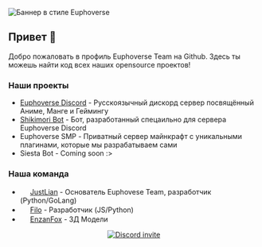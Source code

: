 ![Баннер в стиле Euphoverse](https://i.postimg.cc/fRtvtB2D/Invite-2.png)
## Привет 👋
Добро пожаловать в профиль Euphoverse Team на Github. Здесь ты можешь найти код всех наших opensource проектов!

### Наши проекты
 * [Euphoverse Discord](https://join.euphoverse.ru) - Русскоязычный дискорд сервер посвящённый Аниме, Манге и Геймингу
 * [Shikimori Bot](https://github.com/Euphoverse/ShikimoriBot) - Бот, разработанный спецаильно для сервера Euphoverse Discord
 * Euphoverse SMP - Приватный сервер майнкрафт с уникальными плагинами, которые мы разрабатываем сами
 * Siesta Bot - Coming soon :>


### Наша команда
 * <img src="https://avatars.githubusercontent.com/u/85202150" height=16> [JustLian](https://justlian.com) - Основатель Euphovese Team, разработчик (Python/GoLang)
 * <img src="https://avatars.githubusercontent.com/u/114665857" height=16> [Filo](https://github.com/Filo6699) - Разработчик (JS/Python)
 * <img src="https://avatars.githubusercontent.com/u/103432581?v=4" height=16> [EnzanFox](https://github.com/EnzanTheFox2) - 3Д Модели

<p align="center"><a align="center" href="https://discord.gg/AjqX5PB3Uj"><img src="https://discord.com/api/guilds/981818711608524830/widget.png" alt="Discord invite"></a></p
